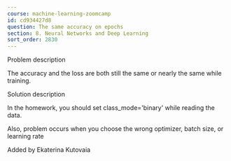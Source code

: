 ```yaml
---
course: machine-learning-zoomcamp
id: cd934427d8
question: The same accuracy on epochs
section: 8. Neural Networks and Deep Learning
sort_order: 2830
---
```


Problem description

The accuracy and the loss are both still the same or nearly the same while training.

Solution description

In the homework, you should set class_mode='binary' while reading the data.

Also, problem occurs when you choose the wrong optimizer, batch size, or learning rate

Added by Ekaterina Kutovaia

